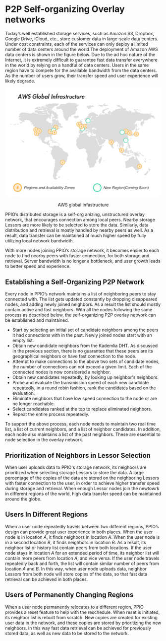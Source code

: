 # P2P Self-organizing Overlay networks
Today’s well established storage services, such as Amazon S3, Dropbox, Google Drive, iCloud, etc., store customer data in large-scale data centers. Under cost constraints, each of the services can only deploy a limited number of data centers around the world.The deployment of Amazon AWS data centers is shown in the figure below. Due to the ad hoc nature of the Internet, it is extremely difficult to guarantee fast data transfer everywhere in the world by relying on a handful of data centers. Users in the same region have to compete for the available bandwidth from the data centers. As the number of users grow, their transfer speed and user experience will likely degrade.

![AWS global infastructure](../Images/AWS.png)
<p style="font-size:14px; text-align:center;">AWS global infastructure</p>

PPIO’s distributed storage is a self-org
anizing, unstructured overlay network, that encourages connection among local peers. Nearby storage Lessors are more likely to be selected to store the data. Similarly, data distribution and retrieval is mostly handled by nearby peers as well. As a result, data transfer can be maintained at much higher speed by fully utilizing local network bandwidth.

With more nodes joining PPIO’s storage network, it becomes easier to each node to find nearby peers with faster connection, for both storage and retrieval. Server bandwidth is no longer a bottleneck, and user growth leads to better speed and experience.

## Establishing a Self-Organizing P2P Network

Every node in PPIO’s network maintains a list of neighboring peers to stay connected with. The list gets updated constantly by dropping disappeared nodes, and adding newly joined neighbors. As a result the list should mostly contain active and fast neighbors. With all the nodes following the same process as described below, the self-organizing P2P overlay network can be established and maintained.

- Start by selecting an initial set of candidate neighbors among the peers it had connections with in the past. Newly joined nodes start with an empty list.
- Obtain new candidate neighbors from the Kademlia DHT. As discussed in the previous section, there is no guarantee that these peers are its geographical neighbors or have fast connection to the node.
- Attempt to make connections to the above two sets of candidate nodes, the number of connections can not exceed a given limit. Each of the connected nodes is now considered a neighbor.
- Obtain new candidates repeatedly, by looking up neighbor's neighbors.
- Probe and evaluate the transmission speed of each new candidate repeatedly, in a round robin fashion, rank the candidates based on the evaluation.
- Eliminate neighbors that have low speed connection to the node or are no longer reachable.
- Select candidates ranked at the top to replace eliminated neighbors.
- Repeat the entire process repeatedly.

To support the above process, each node needs to maintain two real time list, a list of current neighbors, and a list of neighbor candidates. In addition, each node also maintains a list of the past neighbors. These are essential to node selection in the overlay network.

## Prioritization of Neighbors in Lessor Selection

When user uploads data to PPIO's storage network, its neighbors are prioritized when selecting storage Lessors to store the data. A large percentage of the copies of the data are stored on the neighboring Lessors with faster connection to the user, in order to achieve higher transfer speed during storage and retrieval. When enough Lessor nodes join the newtowrk in different regions of the world, high data transfer speed can be maintained around the globe.

## Users In Different Regions
When a user node repeatedly travels between two different regions, PPIO’s design can provide great user experience in both places. When the user node is in location $A$, it finds neighbors in location $A$. When the user node is in a second location $B$, it finds neighbors in location $B$. As a result, its neighbor list or history list contain peers from both locations. If the user node stays in location $A$ for an extended period of time, its neighbor list will contain more peers from location $A$, and vice versa. If the user node travels repeatedly back and forth, the list will contain similar number of peers from location $A$ and $B$. In this way, when user node uploads data, neighbor Lessors from both node will store copies of the data, so that fast data retrieval can be achieved in both places.


## Users of Permanently Changing Regions
When a user node permanently relocates to a different region, PPIO provides a reset feature to help with the reschedule. When reset is initiated, its neighbor list is rebuilt from scratch. New copies are created for existing user data in the network, and these copies are stored by prioritizing the new neighbors. In this way fast data retrieval can be achieved for previously stored data, as well as new data to be stored to the network.
